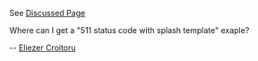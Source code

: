 See [Discussed
Page](https://wiki.squid-cache.org/action/show/ConfigExamples/Portal/Splash/Discussion/ConfigExamples/Portal/Splash#)

Where can I get a "511 status code with splash template" exaple?

\-- [Eliezer
Croitoru](https://wiki.squid-cache.org/action/show/ConfigExamples/Portal/Splash/Discussion/Eliezer%20Croitoru#)
